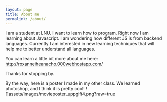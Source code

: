 ```yaml
---
layout: page
title: About me
permalink: /about/
---
```


I am a student at LNU. I want to learn how to program. Right now I am learning about Javascript. 
I am wondering how different JS is from backend languages. Currently I am interested in new learning techniques that 
will help me to better understand all languages. 

You can learn a little bit more about me here: http://roxanneiheanacho.000webhostapp.com/

Thanks for stopping by. 

By the way, here is a poster I made in my other class. We learned 
photoshop, and I think it is pretty cool!
![]assets/images/movieposter_uppgift4.png?raw=true




[jekyll-organization]: https://github.com/jekyll
